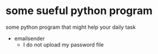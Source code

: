 # some sueful python program
some python program that might help your daily task
- emailsender
  - I do not upload my password file
